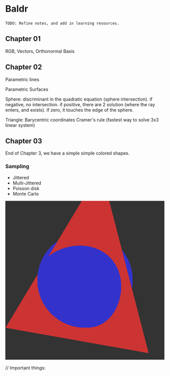 # Baldr

`TODO: Refine notes, and add in learning resources.`

## Chapter 01

RGB, Vectors, Orthonormal Basis


## Chapter 02 

Parametric lines

Parametric Surfaces

Sphere:
discriminant in the quadratic equation (sphere intersection).
if negative, no intersection. if positive, there are 2 solution (where the ray enters, and exists). If zero, it touches the edge of the sphere.

Triangle:
Barycentric coordinates
Cramer's rule (fastest way to solve 3x3 linear system)



## Chapter 03

End of Chapter 3, we have a simple simple colored shapes. 

### Sampling
 - Jittered
 - Multi-Jittered 
 - Poisson disk
 - Monte Carlo


![](./Images/chapter_3.png)



// Important things:








 
